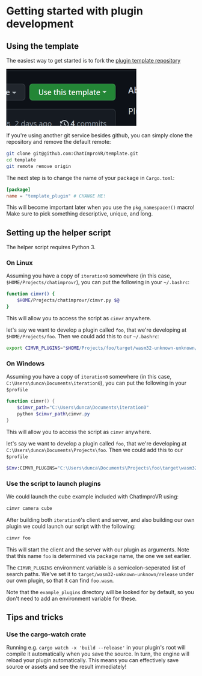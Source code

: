 # Getting started with plugin development
## Using the template
The easiest way to get started is to fork the 
[plugin template repository](https://github.com/ChatImproVR/template)

![Use this template button](./use_this_template.png)

If you're using another git service besides github, you can simply clone the repository and remove the default remote:
```sh
git clone git@github.com:ChatImproVR/template.git
cd template
git remote remove origin
```

The next step is to change the name of your package in `Cargo.toml`:
```toml
[package]
name = "template_plugin" # CHANGE ME!
```

This will become important later when you use the `pkg_namespace!()` macro! Make sure to pick something descriptive, unique, and long.

## Setting up the helper script
The helper script requires Python 3.

### On Linux
Assuming you have a copy of `iteration0` somewhere (in this case, `$HOME/Projects/chatimprovr`), you can put the following in your `~/.bashrc`:

```bash
function cimvr() {
    $HOME/Projects/chatimprovr/cimvr.py $@
}
```
This will allow you to access the script as `cimvr` anywhere.

let's say we want to develop a plugin called `foo`, that we're developing at `$HOME/Projects/foo`. Then we could add this to our `~/.bashrc`:
```bash
export CIMVR_PLUGINS="$HOME/Projects/foo/target/wasm32-unknown-unknown/release"
```

### On Windows
Assuming you have a copy of `iteration0` somewhere (in this case, `C:\Users\dunca\Documents\iteration0`), you can put the following in your `$profile`
```ps1
function cimvr() {
    $cimvr_path="C:\Users\dunca\Documents\iteration0"
    python $cimvr_path\cimvr.py
}
```
This will allow you to access the script as `cimvr` anywhere.

let's say we want to develop a plugin called `foo`, that we're developing at `C:\Users\dunca\Documents\Projects\foo`. Then we could add this to our `$profile`
```bash
$Env:CIMVR_PLUGINS="C:\Users\dunca\Documents\Projects\foo\target\wasm32-unknown-unknown\release"
```

### Use the script to launch plugins
We could launch the cube example included with ChatImproVR using:
```bash
cimvr camera cube
```

After building both `iteration0`'s client and server, and also building our own plugin we could launch our script with the following:

```bash
cimvr foo
```

This will start the client and the server with our plugin as arguments. Note that this name `foo` is determined via package name, the one we set earlier.

The `CIMVR_PLUGINS` environment variable is a semicolon-seperated list of search paths. We've set it to `target/wasm32-unknown-unknown/release` under our own plugin, so that it can find `foo.wasm`.

Note that the `example_plugins` directory will be looked for by default, so you don't need to add an environment variable for these.

## Tips and tricks
### Use the cargo-watch crate
Running e.g. `cargo watch -x 'build --release'` in your plugin's root will compile it automatically when you save the source. In turn, the engine will reload your plugin automatically. This means you can effectively save source or assets and see the result immediately!
